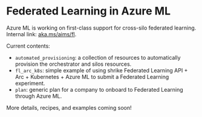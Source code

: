 # Federated Learning in Azure ML

Azure ML is working on first-class support for cross-silo federated learning.
Internal link: [aka.ms/aims/fl](https://aka.ms/aims/fl/).

Current contents:
- `automated_provisioning`: a collection of resources to automatically provision the orchestrator and silos resources.
- `fl_arc_k8s`: simple example of using shrike Federated Learning API + Arc + Kubernetes + Azure ML to submit a Federated Learning experiment.
- `plan`: generic plan for a company to onboard to Federated Learning through Azure ML.

More details, recipes, and examples coming soon!
